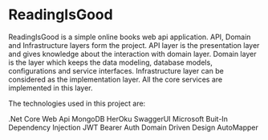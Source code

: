 # ReadingIsGood

ReadingIsGood is a simple online books web api application.  API, Domain and Infrastructure layers form the project. API layer is the presentation layer and gives knowledge about the interaction with domain layer. Domain layer is the layer which keeps the data modeling, database models, configurations and service interfaces. Infrastructure layer can be considered as the implementation layer. All the core services are implemented in this layer.

The technologies used in this project are:

.Net Core Web Api
MongoDB
HerOku
SwaggerUI
Microsoft Buit-In Dependency Injection
JWT Bearer Auth
Domain Driven Design
AutoMapper
